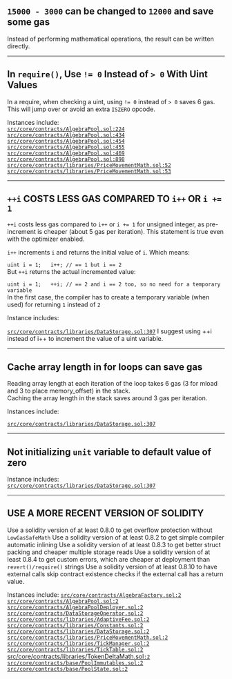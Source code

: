 ## `15000 - 3000` can be changed to `12000` and save some gas

Instead of performing mathematical operations, the result can be written directly.
___
## In `require()`, Use `!= 0` Instead of `> 0` With Uint Values  
  
In a require, when checking a uint, using `!= 0` instead of `> 0` saves 6 gas. This will jump over or avoid an extra `ISZERO` opcode.  
  
Instances include:  
[`src/core/contracts/AlgebraPool.sol:224`](https://github.com/code-423n4/2022-09-quickswap/blob/main/src/core/contracts/AlgebraPool.sol#L224)
[`src/core/contracts/AlgebraPool.sol:434`](https://github.com/code-423n4/2022-09-quickswap/blob/main/src/core/contracts/AlgebraPool.sol#L434)
[`src/core/contracts/AlgebraPool.sol:454`](https://github.com/code-423n4/2022-09-quickswap/blob/main/src/core/contracts/AlgebraPool.sol#L454)
[`src/core/contracts/AlgebraPool.sol:455`](https://github.com/code-423n4/2022-09-quickswap/blob/main/src/core/contracts/AlgebraPool.sol#L455)
[`src/core/contracts/AlgebraPool.sol:469`](https://github.com/code-423n4/2022-09-quickswap/blob/main/src/core/contracts/AlgebraPool.sol#L469)
[`src/core/contracts/AlgebraPool.sol:898`](https://github.com/code-423n4/2022-09-quickswap/blob/main/src/core/contracts/AlgebraPool.sol#L898)
[`src/core/contracts/libraries/PriceMovementMath.sol:52`](https://github.com/code-423n4/2022-09-quickswap/blob/main/src/core/contracts/libraries/PriceMovementMath.sol#L52)
[`src/core/contracts/libraries/PriceMovementMath.sol:53`](https://github.com/code-423n4/2022-09-quickswap/blob/main/src/core/contracts/libraries/PriceMovementMath.sol#L53)
___
## `++i` COSTS LESS GAS COMPARED TO `i++` OR `i += 1`  
  
`++i` costs less gas compared to `i++` or `i += 1` for unsigned integer, as pre-increment is cheaper (about 5 gas per iteration). This statement is true even with the optimizer enabled.  
  
`i++` increments `i` and returns the initial value of `i`. Which means:  
  
`uint i = 1;  
i++; // == 1 but i == 2  `  
But `++i` returns the actual incremented value:  
  
`uint i = 1;  
++i; // == 2 and i == 2 too, so no need for a temporary variable `  
In the first case, the compiler has to create a temporary variable (when used) for returning `1` instead of `2`  
  
Instance includes:  
  
[`src/core/contracts/libraries/DataStorage.sol:307`](https://github.com/code-423n4/2022-09-quickswap/blob/main/src/core/contracts/libraries/DataStorage.sol#L307)
I suggest using ++i instead of i++ to increment the value of a uint variable.
___
## Cache array length in for loops can save gas  
Reading array length at each iteration of the loop takes 6 gas (3 for mload and 3 to place memory_offset) in the stack.  
Caching the array length in the stack saves around 3 gas per iteration.  
  
Instances include:  
  
[`src/core/contracts/libraries/DataStorage.sol:307`](https://github.com/code-423n4/2022-09-quickswap/blob/main/src/core/contracts/libraries/DataStorage.sol#L307)
___
## Not initializing `unit` variable to default value of zero  
  
Instance includes:  
[`src/core/contracts/libraries/DataStorage.sol:307`](https://github.com/code-423n4/2022-09-quickswap/blob/main/src/core/contracts/libraries/DataStorage.sol#L307)
___
## USE A MORE RECENT VERSION OF SOLIDITY

Use a solidity version of at least 0.8.0 to get overflow protection without `LowGasSafeMath` Use a solidity version of at least 0.8.2 to get simple compiler automatic inlining Use a solidity version of at least 0.8.3 to get better struct packing and cheaper multiple storage reads Use a solidity version of at least 0.8.4 to get custom errors, which are cheaper at deployment than `revert()/require()` strings Use a solidity version of at least 0.8.10 to have external calls skip contract existence checks if the external call has a return value.

Instances include:
[`src/core/contracts/AlgebraFactory.sol:2`](https://github.com/code-423n4/2022-09-quickswap/blob/main/src/core/contracts/AlgebraFactory.sol#L2) 
[`src/core/contracts/AlgebraPool.sol:2`](https://github.com/code-423n4/2022-09-quickswap/blob/main/src/core/contracts/AlgebraPool.sol#L2)
[`src/core/contracts/AlgebraPoolDeployer.sol:2`](https://github.com/code-423n4/2022-09-quickswap/blob/main/src/core/contracts/AlgebraPoolDeployer.sol#L2)
[`src/core/contracts/DataStorageOperator.sol:2`](https://github.com/code-423n4/2022-09-quickswap/blob/main/src/core/contracts/DataStorageOperator.sol#L2)
[`src/core/contracts/libraries/AdaptiveFee.sol:2`](https://github.com/code-423n4/2022-09-quickswap/blob/main/src/core/contracts/libraries/AdaptiveFee.sol#L2)
[`src/core/contracts/libraries/Constants.sol:2`](https://github.com/code-423n4/2022-09-quickswap/blob/main/src/core/contracts/libraries/Constants.sol#L2)
[`src/core/contracts/libraries/DataStorage.sol:2`](https://github.com/code-423n4/2022-09-quickswap/blob/main/src/core/contracts/libraries/DataStorage.sol#L2)
[`src/core/contracts/libraries/PriceMovementMath.sol:2`](https://github.com/code-423n4/2022-09-quickswap/blob/main/src/core/contracts/libraries/PriceMovementMath.sol#L2)
[`src/core/contracts/libraries/TickManager.sol:2`](https://github.com/code-423n4/2022-09-quickswap/blob/main/src/core/contracts/libraries/TickManager.sol#L2)
[`src/core/contracts/libraries/TickTable.sol:2`](https://github.com/code-423n4/2022-09-quickswap/blob/main/src/core/contracts/libraries/TickTable.sol#L2)
[src/core/contracts/libraries/TokenDeltaMath.sol`:2`](https://github.com/code-423n4/2022-09-quickswap/blob/main/src/core/contracts/libraries/TokenDeltaMath.sol#L2)
[`src/core/contracts/base/PoolImmutables.sol:2`](https://github.com/code-423n4/2022-09-quickswap/blob/main/src/core/contracts/base/PoolImmutables.sol#L2)
[`src/core/contracts/base/PoolState.sol:2`](https://github.com/code-423n4/2022-09-quickswap/blob/main/src/core/contracts/base/PoolState.sol#L2)